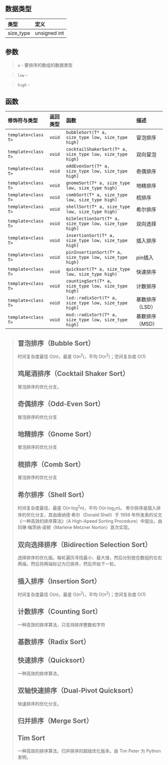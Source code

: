 ## 数据类型
| 类型 |  定义  |
|:--------|:------|
| size_type| unsigned int |

## 参数
> `a` - 要排序的数组的数据类型

> `low` - 

> `high` -

## 函数
| 修饰符与类型 | 返回类型 | 函数 | 描述 |
|:----------|:-- |:-----|:------|
| `template<class T>`| `void` | `bubbleSort(T* a, size_type low, size_type high)` | 冒泡排序 |
| `template<class T>` |`void` | `cocktailShakerSort(T* a, size_type low, size_type high)` | 双向冒泡 |
| `template<class T>`| `void` | `oddEvenSort(T* a, size_type low, size_type high)` | 奇偶排序 |
| `template<class T>`| `void` | `gnomeSort(T* a, size_type low, size_type high)` | 地精排序 |
| `template<class T>` |`void` | `combSort(T* a, size_type low, size_type high)` | 梳排序 |
| `template<class T>` |`void` | `shellSort(T* a, size_type low, size_type high)` | 希尔排序 |
| `template<class T>` |`void` | `biSelectionSort(T* a, size_type low, size_type high)` | 双向选择 |
| `template<class T>` |`void` | `insertionSort(T* a, size_type low, size_type high)` | 插入排序 |
| `template<class T>` |`void` | `pinInsertionSort(T* a, size_type low, size_type high)` | pin插入 |
| `template<class T>` |`void` | `quicksort(T* a, size_type low, size_type high)` | 快速排序 |
| `template<class T>` |`void` | `countingSort(T* a, size_type low, size_type high)` | 计数排序 |
| `template<class T>` |`void` | `lsd::radixSort(T* a, size_type low, size_type high)` | 基数排序（LSD） |
| `template<class T>` |`void` | `msd::radixSort(T* a, size_type low, size_type high)` | 基数排序（MSD） |

> ## 冒泡排序（Bubble Sort） ##
> 时间复杂度最佳 O(n)，最差 O(n<sup>2</sup>)，平均 O(n<sup>2</sup>)；空间复杂度 O(1)
> 
> ## 鸡尾酒排序（Cocktail Shaker Sort） ##
> 冒泡排序的优化分支，
> 
> ## 奇偶排序（Odd-Even Sort） ##
> 冒泡排序的优化分支
> 
> ## 地精排序（Gnome Sort） ##
> 冒泡排序的优化分支
> 
> ## 梳排序（Comb Sort） ##
> 冒泡排序的优化分支
> 
> ## 希尔排序（Shell Sort） ##
> 时间复杂度最佳、最差 O(n·log<sup>2</sup>n)，平均 O(n·log<sub>2</sub>n)。
> 希尔排序是插入排序的优化分支，其由唐纳德·希尔（Donald Shell）于 1959 年所发表的论文《一种高效的排序算法》（A High-Apeed Sorting Procedure）中提出，由玛琳·梅茨纳·诺顿（Marlene Metzner Norton）首次实现。
> 
> ## 双向选择排序（Bidirection Selection Sort） ##
> 选择排序的优化版。每轮遍历寻找最小、最大值，然后分别放在数组的左右两端，然后将两端标记为已排序，然后开始下一轮。
> 
> ## 插入排序（Insertion Sort） ##
> 时间复杂度最佳 O(n)，最差 O(n<sup>2</sup>)，平均 O(n<sup>2</sup>)；空间复杂度 O(1)
>
> ## 计数排序（Counting Sort） ##
> 一种高效的排序算法，只支持排序整数和字符
> 
> ## 基数排序（Radix Sort） ##
> ## 快速排序（Quicksort） ##
> 一种高效的排序算法，
> ## 双轴快速排序（Dual-Pivot Quicksort） ##
> 快速排序的优化分支。
> ## 归并排序（Merge Sort） ##
> ## Tim Sort ##
> 一种高效的排序算法，归并排序的超级优化版本。由 Tim Peter 为 Python 发明。
